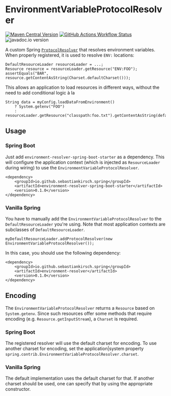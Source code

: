 # EnvironmentVariableProtocolResolver
[![Maven Central Version](https://img.shields.io/maven-central/v/io.github.sebastiankirsch.spring/environment-resolver-reactor)](https://central.sonatype.com/artifact/io.github.sebastiankirsch.spring/environment-resolver-reactor)
[![GitHub Actions Workflow Status](https://img.shields.io/github/actions/workflow/status/sebastiankirsch/spring-environment-resolver/maven-verify.yml)](https://github.com/sebastiankirsch/spring-environment-resolver/actions/workflows/maven-verify.yml?query=branch%3Amain++)
![javadoc.io version](https://javadoc.io/badge2/io.github.sebastiankirsch.spring/environment-resolver/javadoc.svg)

A custom Spring [`ProtocolResolver`](https://docs.spring.io/spring-framework/docs/current/javadoc-api/org/springframework/core/io/ProtocolResolver.html) that resolves environment variables.  
When properly registered, it is used to resolve `ENV:` locations:

	DefaultResourceLoader resourceLoader = ...;
	Resource resource = resourceLoader.getResource("ENV:FOO");
	assertEquals("BAR", resource.getContentAsString(Charset.defaultCharset()));

This allows an application to load resources in different ways,
without the need to add conditional logic à la

	String data = myConfig.loadDataFromEnvironment()
		? System.getenv("FOO")
		: resourceLoader.getResource("classpath:foo.txt").getContentAsString(defaultCharset());

## Usage
### Spring Boot
Just add `environment-resolver-spring-boot-starter` as a dependency.
This will configure the application context (which is injected as `ResourceLoader` during wiring)
to use the `EnvironmentVariableProtocolResolver`.

	<dependency>
		<groupId>io.github.sebastiankirsch.spring</groupId>
		<artifactId>environment-resolver-spring-boot-starter</artifactId>
		<version>0.1.0</version>
	</dependency>

### Vanilla Spring
You have to manually add the `EnvironmentVariableProtocolResolver` to the `DefaultResourceLoader` you're using.
Note that most application contexts are subclasses of `DefaultResourceLoader`.

	myDefaultResourceLoader.addProtocolResolver(new EnvironmentVariableProtocolResolver());

In this case, you should use the following dependency:

	<dependency>
		<groupId>io.github.sebastiankirsch.spring</groupId>
		<artifactId>environment-resolver</artifactId>
		<version>0.1.0</version>
	</dependency>

## Encoding

The `EnvironmentVariableProtocolResolver` returns a `Resource` based on `System.getenv`.
Since such resources offer some methods that require encoding (e.g. `Resource.getInputStream`), a `Charset` is required.

### Spring Boot
The registered resolver will use the default charset for encoding.
To use another charset for encoding,
set the application|system property `spring.contrib.EnvironmentVariableProtocolResolver.charset`.

### Vanilla Spring
The default implementation uses the default charset for that.
If another charset should be used, one can specify that by using the appropriate constructor.